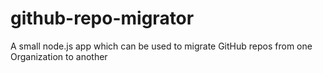# github-repo-migrator
 A small node.js app which can be used to migrate GitHub repos from one Organization to another
